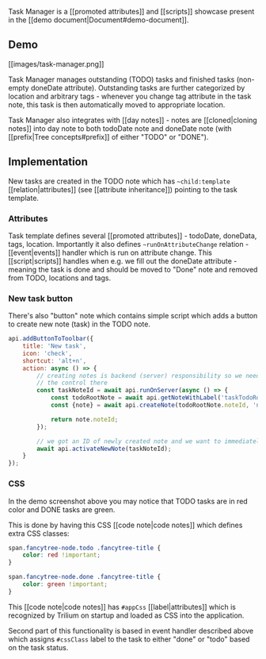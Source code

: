 Task Manager is a [[promoted attributes]] and [[scripts]] showcase present in the [[demo document|Document#demo-document]].

## Demo
[[images/task-manager.png]]

Task Manager manages outstanding (TODO) tasks and finished tasks (non-empty doneDate attribute). Outstanding tasks are further categorized by location and arbitrary tags - whenever you change tag attribute in the task note, this task is then automatically moved to appropriate location.

Task Manager also integrates with [[day notes]] - notes are [[cloned|cloning notes]] into day note to both todoDate note and doneDate note (with [[prefix|Tree concepts#prefix]] of either "TODO" or "DONE").

## Implementation

New tasks are created in the TODO note which has `~child:template` [[relation|attributes]] (see [[attribute inheritance]]) pointing to the task template.

### Attributes

Task template defines several [[promoted attributes]] - todoDate, doneData, tags, location. Importantly it also defines `~runOnAttributeChange` relation - [[event|events]] handler which is run on attribute change. This [[script|scripts]] handles when e.g. we fill out the doneDate attribute - meaning the task is done and should be moved to "Done" note and removed from TODO, locations and tags.

### New task button

There's also "button" note which contains simple script which adds a button to create new note (task) in the TODO note.

```javascript
api.addButtonToToolbar({
    title: 'New task',
    icon: 'check',
    shortcut: 'alt+n',
    action: async () => {
        // creating notes is backend (server) responsibility so we need to pass
        // the control there
        const taskNoteId = await api.runOnServer(async () => {
            const todoRootNote = await api.getNoteWithLabel('taskTodoRoot');
            const {note} = await api.createNote(todoRootNote.noteId, 'new task', '');

            return note.noteId;
        });

        // we got an ID of newly created note and we want to immediatelly display it
        await api.activateNewNote(taskNoteId);
    }
});
```

### CSS

In the demo screenshot above you may notice that TODO tasks are in red color and DONE tasks are green.

This is done by having this CSS [[code note|code notes]] which defines extra CSS classes:

```CSS
span.fancytree-node.todo .fancytree-title {
    color: red !important;
}

span.fancytree-node.done .fancytree-title {
    color: green !important;
}
```

This [[code note|code notes]] has `#appCss` [[label|attributes]] which is recognized by Trilium on startup and loaded as CSS into the application.

Second part of this functionality is based in event handler described above which assigns `#cssClass` label to the task to either "done" or "todo" based on the task status.
